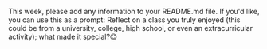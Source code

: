 This week, please add any information to your README.md file. If you'd like, you can use this as a prompt:
Reflect on a class you truly enjoyed (this could be from a university, college, high school, or even an extracurricular activity); what made it special?😊
